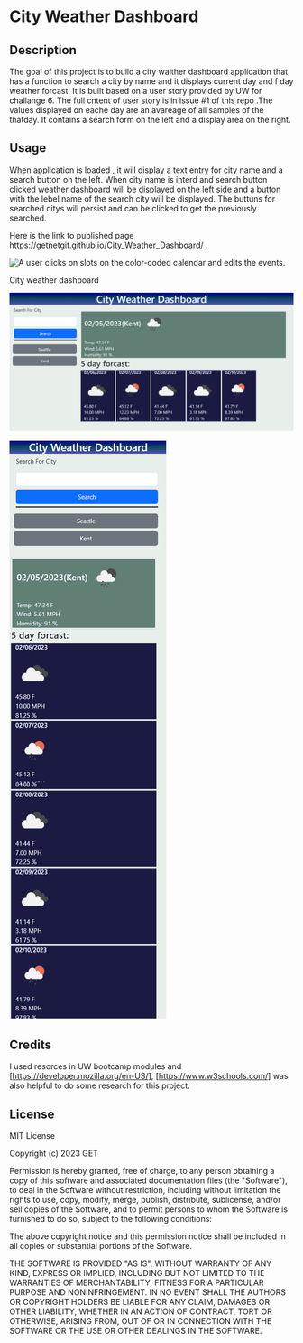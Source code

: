 # City Weather Dashboard

## Description

The goal of this project is to build a city waither dashboard application that has a function to search a city by name and it displays current day and f day weather forcast. It is built based on a user story provided by UW for challange 6. The full cntent of user story is in issue #1 of this repo .The values displayed on eache day are  an avareage of all samples of the thatday. It contains a search form on the left and a display area on the right. 

## Usage
When application is loaded  , it will display a text entry for city name and a search button on the left. When city name is interd and search button clicked weather dashboard will be displayed on the left side and a button with the lebel name of the search city will be displayed. The buttuns for searched citys will persist and can be clicked to get the previously searched.

Here is the link to published page https://getnetgit.github.io/City_Weather_Dashboard/ .


![A user clicks on slots on the color-coded calendar and edits the events.](./asset/City%20Weather%20Dashboard.gif) 


City weather dashboard

![Portfolio picture for computer screan](./asset/City-Weather-Dashboard_BigScreen.png)

![Portfolio picture for mobile screan](./asset/City-Weather-Dashboard_Mobile.png)


## Credits
I used resorces in UW bootcamp modules and [https://developer.mozilla.org/en-US/], [https://www.w3schools.com/] was also helpful to do some research for this project. 

## License

MIT License

Copyright (c) 2023 GET

Permission is hereby granted, free of charge, to any person obtaining a copy
of this software and associated documentation files (the "Software"), to deal
in the Software without restriction, including without limitation the rights
to use, copy, modify, merge, publish, distribute, sublicense, and/or sell
copies of the Software, and to permit persons to whom the Software is
furnished to do so, subject to the following conditions:

The above copyright notice and this permission notice shall be included in all
copies or substantial portions of the Software.

THE SOFTWARE IS PROVIDED "AS IS", WITHOUT WARRANTY OF ANY KIND, EXPRESS OR
IMPLIED, INCLUDING BUT NOT LIMITED TO THE WARRANTIES OF MERCHANTABILITY,
FITNESS FOR A PARTICULAR PURPOSE AND NONINFRINGEMENT. IN NO EVENT SHALL THE
AUTHORS OR COPYRIGHT HOLDERS BE LIABLE FOR ANY CLAIM, DAMAGES OR OTHER
LIABILITY, WHETHER IN AN ACTION OF CONTRACT, TORT OR OTHERWISE, ARISING FROM,
OUT OF OR IN CONNECTION WITH THE SOFTWARE OR THE USE OR OTHER DEALINGS IN THE
SOFTWARE.
